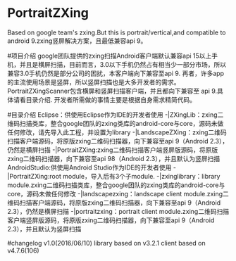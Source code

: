 # PortraitZXing
Based on google team's zxing.But this is portrait/vertical,and compatible to android 9.zxing竖屏解决方案，且最低兼容api 9。

#项目介绍
google团队提供的zxing扫描Android客户端默认兼容api 15以上手机，并且是横屏扫描，目前而言，3.0以下手机仍然占有相当少一部分市场，所以兼容3.0手机仍然是部分公司的困扰，本客户端向下兼容至api 9.
再者，许多app的主流使用场景是竖屏，所以竖屏扫描也是大多开发者的需求。
PortraitZXingScanner包含横屏和竖屏扫描客户端，并且都向下兼容至 api 9.具体请看目录介绍.
开发者所需做的事情主要是根据自身需求精简代码。

#目录介绍
Eclipse：供使用Eclipse作为IDE的开发者使用
	-|ZXingLib：zxing二维码扫描类库，整合google团队的zxing类库的android-core与core，源码未做任何修改，请先导入此工程，并设置为library
	-|LandscapeZXing：zxing二维码扫描客户端源码，将原版zxing二维码扫描器，向下兼容至api 9（Android 2.3），仍然是横屏扫描
	-|PortraitZXing:zxing二维码扫描客户端竖屏版源码，将原版zxing二维码扫描器，向下兼容至api 98（Android 2.3），并且默认为竖屏扫描
AndroidStudio:供使用Android Studio作为IDE的开发者使用
	-|PortraitZXing:root module，导入后有3个子module.
		-|zxinglibrary：library module.zxing二维码扫描类库，整合google团队的zxing类库的android-core与core，源码未做任何修改
		-|landscapezxing：landscape client module.zxing二维码扫描客户端源码，将原版zxing二维码扫描器，向下兼容至api 9（Android 2.3），仍然是横屏扫描
		-|portraitzxing：portrait client module.zxing二维码扫描客户端竖屏版源码，将原版zxing二维码扫描器，向下兼容至api 9（Android 2.3），并且默认为竖屏扫描

#changelog
v1.0(2016/06/10)
library based on v3.2.1
client based on v4.7.6(106)
